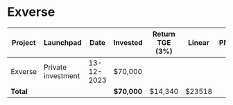 # Exverse



<table data-full-width="true"><thead><tr><th width="141">Project</th><th width="138">Launchpad</th><th width="132">Date</th><th width="133">Invested</th><th>Return TGE (3%)</th><th>Linear</th><th>PNL</th></tr></thead><tbody><tr><td>Exverse</td><td>Private investment</td><td>13-12-2023</td><td>$70,000</td><td></td><td></td><td></td></tr><tr><td><strong>Total</strong></td><td></td><td></td><td><strong>$70,000</strong></td><td>$14,340</td><td>$23518</td><td></td></tr></tbody></table>

